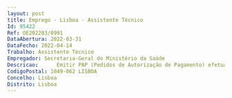 ```yaml
--- 
layout: post
title: Emprego - Lisboa - Assistente Técnico
Id: 95422
Ref: OE202203/0991
DataAbertura: 2022-03-31
DataFecho: 2022-04-14
Trabalho: Assistente Técnico
Empregador: Secretaria-Geral do Ministério da Saúde
Descricao:  	Emitir PAP (Pedidos de Autorização de Pagamento) efetuar NPD (número de processo de despesa), cabimentos e compromissos em Sistema de Gestão de Recursos Financeiros Partilhados GeRFIP  	Assegurar a gestão do material em stock, bem como priorizar e racionar todos os pedidos efetuados ao armazém  	Elaborar processos de aquisição (preparação de peças de procedimento, consultas ao mercado) e acompanhar a execução contratual de contratos de aquisição de bens e serviços  	Acompanhar todos os fornecimentos de material de stock, material para consumo imedia to e fornecimento de serviços   	Assegurar toda a manutenção do edifício sede do Ministério da Saúde  	Assegurar a gestão da frota automóvel afeta à SGMS e Gabinetes dos Membros do Governo e introduzir todos os dados relativos aos consumos e reparações no SGPVE (Sistema de Gestão Parque Viaturas do Estado)  	Elaborar ofícios e mapas de apoio à Gestão, sempre que necessário, responder a solicitações internas e externas.
CodigoPostal: 1049-062 LISBOA
Concelho: Lisboa
Distrito: Lisboa
--- 
```

